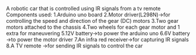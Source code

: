 A robotic car that is controlled using IR signals from a tv remote
Components used:
     1.Arduino uno board
     2.Motor driver(L298N)->for controlling the speed and direction of the gear (DC) motors
     3.Two gear motors attached to the chassis
     4.Two wheels for each gear motor and 1 extra for maneuvering
     5.12V battery->to power the arduino uno
     6.6V battery ->to power the motor driver
     7.An infra red receiver->for capturing IR signals
     8.A TV remote ->for sending IR signals to control the car
